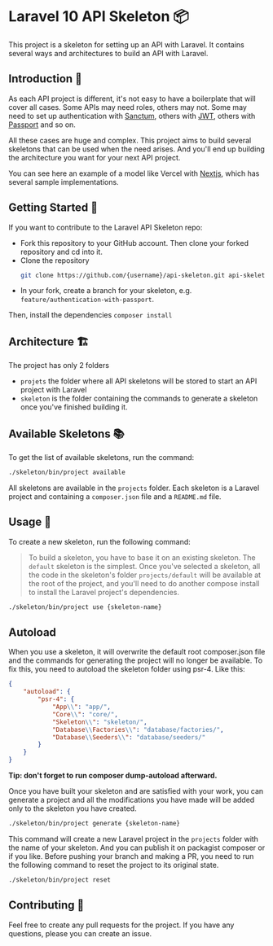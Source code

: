 # Laravel 10 API Skeleton 📦
This project is a skeleton for setting up an API with Laravel. It contains several ways and architectures to build an API with Laravel.

## Introduction 📖
As each API project is different, it's not easy to have a boilerplate that will cover all cases. Some APIs may need roles, others may not.
Some may need to set up authentication with [Sanctum](https://laravel.com/docs/10.x/sanctum), others with [JWT](https://github.com/tymondesigns/jwt-auth), others with [Passport](https://laravel.com/docs/10.x/passport) and so on.

All these cases are huge and complex. This project aims to build several skeletons that can be used when the need arises.
And you'll end up building the architecture you want for your next API project.

You can see here an example of a model like Vercel with [Nextjs](https://github.com/vercel/next.js), which has several sample implementations.

## Getting Started 🚀
If you want to contribute to the Laravel API Skeleton repo:

- Fork this repository to your GitHub account. Then clone your forked repository and cd into it.
- Clone the repository
    ```bash
    git clone https://github.com/{username}/api-skeleton.git api-skeleton && cd api-skeleton
    ```
- In your fork, create a branch for your skeleton, e.g. `feature/authentication-with-passport`.

Then, install the dependencies `composer install`

## Architecture 🏗
The project has only 2 folders
- `projets` the folder where all API skeletons will be stored to start an API project with Laravel
- `skeleton` is the folder containing the commands to generate a skeleton once you've finished building it.

## Available Skeletons 📚
To get the list of available skeletons, run the command:

```bash
./skeleton/bin/project available
```

All skeletons are available in the `projects` folder. Each skeleton is a Laravel project and containing a `composer.json` file and a `README.md` file.


## Usage 📝
To create a new skeleton, run the following command:

> To build a skeleton, you have to base it on an existing skeleton. The `default` skeleton is the simplest.
Once you've selected a skeleton, all the code in the skeleton's folder `projects/default` will be available at the root of the project,
and you'll need to do another compose install to install the Laravel project's dependencies.

```bash
./skeleton/bin/project use {skeleton-name}
```

## Autoload 
When you use a skeleton, it will overwrite the default root composer.json file and the commands for generating the project will no longer be available. To fix this, you need to autoload the skeleton folder using psr-4. Like this:

```json
{
    "autoload": {
        "psr-4": {
            "App\\": "app/",
            "Core\\": "core/",
            "Skeleton\\": "skeleton/",
            "Database\\Factories\\": "database/factories/",
            "Database\\Seeders\\": "database/seeders/"
        }
    }
}
```

**Tip: don't forget to run composer dump-autoload afterward.**

Once you have built your skeleton and are satisfied with your work, you can generate a project and all the modifications you have made will be added only to the skeleton you have created.

```bash
./skeleton/bin/project generate {skeleton-name}
```

This command will create a new Laravel project in the `projects` folder with the name of your skeleton. And you can publish it on packagist composer or if you like.
Before pushing your branch and making a PR, you need to run the following command to reset the project to its original state.

```bash
./skeleton/bin/project reset
```

## Contributing 🤝
Feel free to create any pull requests for the project. If you have any questions, please you can create an issue.
